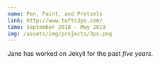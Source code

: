 ```yaml
---
name: Pen, Paint, and Pretzels
link: http://www.tufts3ps.com/
time: September 2018 - May 2019
img: /assets/img/projects/3ps.png
---
```

Jane has worked on Jekyll for the past *five years*.
